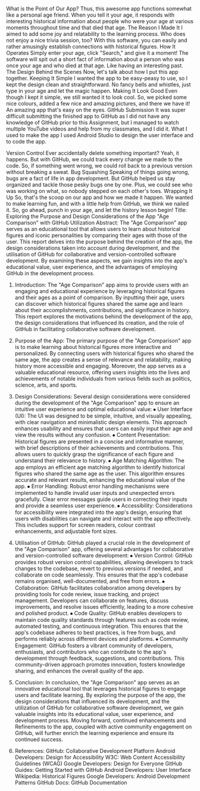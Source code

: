 What is the Point of Our App? 
Thus, this awesome app functions somewhat like a personal age friend. When you tell it your age, it responds with interesting historical information about people who were your age at various moments throughout time and that died that age. 
The Reason I Made It 
I aimed to add some joy and relatability to the learning process. Who does not enjoy a nice trivia session, too? With this software, you can easily and rather amusingly establish connections with historical figures. 
How It Operates 
Simply enter your age, click "Search," and give it a moment! The software will spit out a short fact of information about a person who was once your age and who died at that age. Like having an interesting past.
The Design Behind the Scenes
Now, let's talk about how I put this app together.
Keeping It Simple
I wanted the app to be easy-peasy to use, so I kept the design clean and straightforward. No fancy bells and whistles, just type in your age and let the magic happen.
Making It Look Good
Even though I kept it simple, we still wanted it to look cool. So, we picked some nice colours, added a few nice and amazing pictures, and there we have it! An amazing app that's easy on the eyes.
GitHub Submission
It was super difficult submitting the finished app to GitHub as I did not have any knowledge of GitHub prior to this Assignment, but I managed to watch multiple YouTube videos and help from my classmates, and I did it.
What I used to make the app
I used Android Studio to design the user interface and to code the app.
 

Version Control
Ever accidentally delete something important? Yeah, it happens. But with GitHub, we could track every change we made to the code. So, if something went wrong, we could roll back to a previous version without breaking a sweat.
Bug Squashing
Speaking of things going wrong, bugs are a fact of life in app development. But GitHub helped us stay organized and tackle those pesky bugs one by one. Plus, we could see who was working on what, so nobody stepped on each other's toes.
Wrapping It Up
So, that's the scoop on our app and how we made it happen. We wanted to make learning fun, and with a little help from GitHub, we think we nailed it. So, go ahead, punch in your age, and let the history lesson begin!
Title: Exploring the Purpose and Design Considerations of the App "Age Comparison" with GitHub Utilization
Abstract: The "Age Comparison" app serves as an educational tool that allows users to learn about historical figures and iconic personalities by comparing their ages with those of the user. This report delves into the purpose behind the creation of the app, the design considerations taken into account during development, and the utilisation of GitHub for collaborative and version-controlled software development. By examining these aspects, we gain insights into the app's educational value, user experience, and the advantages of employing GitHub in the development process.
1. Introduction: The "Age Comparison" app aims to provide users with an engaging and educational experience by leveraging historical figures and their ages as a point of comparison. By inputting their age, users can discover which historical figures shared the same age and learn about their accomplishments, contributions, and significance in history. This report explores the motivations behind the development of the app, the design considerations that influenced its creation, and the role of GitHub in facilitating collaborative software development.
2. Purpose of the App: The primary purpose of the "Age Comparison" app is to make learning about historical figures more interactive and personalized. By connecting users with historical figures who shared the same age, the app creates a sense of relevance and relatability, making history more accessible and engaging. Moreover, the app serves as a valuable educational resource, offering users insights into the lives and achievements of notable individuals from various fields such as politics, science, arts, and sports.
3. Design Considerations: Several design considerations were considered during the development of the "Age Comparison" app to ensure an intuitive user experience and optimal educational value:
⦁	User Interface (UI): The UI was designed to be simple, intuitive, and visually appealing, with clear navigation and minimalistic design elements. This approach enhances usability and ensures that users can easily input their age and view the results without any confusion.
⦁	Content Presentation: Historical figures are presented in a concise and informative manner, with brief descriptions of their achievements and contributions. This allows users to quickly grasp the significance of each figure and understand their relevance to history.
⦁	Age Matching Algorithm: The app employs an efficient age matching algorithm to identify historical figures who shared the same age as the user. This algorithm ensures accurate and relevant results, enhancing the educational value of the app.
⦁	Error Handling: Robust error handling mechanisms were implemented to handle invalid user inputs and unexpected errors gracefully. Clear error messages guide users in correcting their inputs and provide a seamless user experience.
⦁	Accessibility: Considerations for accessibility were integrated into the app's design, ensuring that users with disabilities can navigate and interact with the app effectively. This includes support for screen readers, colour contrast enhancements, and adjustable font sizes.
4. Utilisation of GitHub: GitHub played a crucial role in the development of the "Age Comparison" app, offering several advantages for collaborative and version-controlled software development:
⦁	Version Control: GitHub provides robust version control capabilities, allowing developers to track changes to the codebase, revert to previous versions if needed, and collaborate on code seamlessly. This ensures that the app's codebase remains organised, well-documented, and free from errors.
⦁	Collaboration: GitHub facilitates collaboration among developers by providing tools for code review, issue tracking, and project management. Developers can collaborate on features, discuss improvements, and resolve issues efficiently, leading to a more cohesive and polished product.
⦁	Code Quality: GitHub enables developers to maintain code quality standards through features such as code review, automated testing, and continuous integration. This ensures that the app's codebase adheres to best practices, is free from bugs, and performs reliably across different devices and platforms.
⦁	Community Engagement: GitHub fosters a vibrant community of developers, enthusiasts, and contributors who can contribute to the app's development through feedback, suggestions, and contributions. This community-driven approach promotes innovation, fosters knowledge sharing, and enhances the overall quality of the app.
5. Conclusion: In conclusion, the "Age Comparison" app serves as an innovative educational tool that leverages historical figures to engage users and facilitate learning. By exploring the purpose of the app, the design considerations that influenced its development, and the utilization of GitHub for collaborative software development, we gain valuable insights into its educational value, user experience, and development process. Moving forward, continued enhancements and Refinements to the app, coupled with active community engagement on GitHub, will further enrich the learning experience and ensure its continued success.

6. References:
GitHub: Collaborative Development Platform
Android Developers: Design for Accessibility
W3C: Web Content Accessibility Guidelines (WCAG)
Google Developers: Design for Everyone
GitHub Guides: Getting Started with GitHub
Android Developers: User Interface
Wikipedia: Historical Figures
Google Developers: Android Development Patterns
GitHub Docs: GitHub Documentation

 

